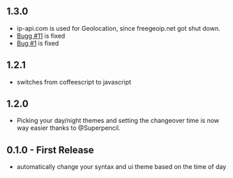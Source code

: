 
## 1.3.0
* ip-api.com is used for Geolocation, since freegeoip.net got shut down.
* [Bugg #11](https://github.com/codeimpossible/sunset/issues/11) is fixed
* [Bug #1](https://github.com/codeimpossible/sunset/issues/1) is fixed

## 1.2.1
* switches from coffeescript to javascript

## 1.2.0
* Picking your day/night themes and setting the changeover time is now way easier thanks to @Superpencil.

## 0.1.0 - First Release
* automatically change your syntax and ui theme based on the time of day
